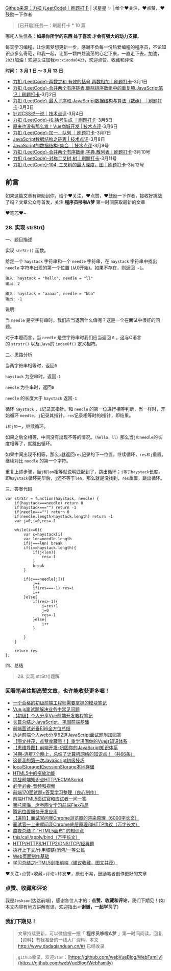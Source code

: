 [Github来源：力扣 (LeetCode)｜刷题打卡](https://github.com/webVueBlog/WebFamily) | 求星星 ✨ | 给个❤️关注，❤️点赞，❤️鼓励一下作者

> [已开启]任务一：刷题打卡 * 10 篇

哪吒人生信条：**如果你所学的东西 处于喜欢 才会有强大的动力支撑**。

每天学习编程，让你离梦想更新一步，感谢不负每一份热爱编程的程序员，不论知识点多么奇葩，和我一起，让那一颗四处流荡的心定下来，一直走下去，加油，`2021`加油！欢迎关注加我`vx:xiaoda0423`，欢迎点赞、收藏和评论

**时间： 3 月 1 日 ～ 3 月 13 日**

- [力扣 (LeetCode)-两数之和,有效的括号,两数相加｜刷题打卡](https://juejin.cn/post/6934840493352157197)-3月1日
- [力扣 (LeetCode)-合并两个有序链表,删除排序数组中的重复项,JavaScript笔记｜刷题打卡](https://juejin.cn/post/6935212632173445151)-3月2日
- [力扣 (LeetCode)-最大子序和,JavaScript数据结构与算法（数组）｜刷题打卡](https://juejin.cn/post/6935568341322956830)-3月3日
- [针对CSS说一说｜技术点评](https://juejin.cn/post/6935952741755781156)-3月4日
- [力扣 (LeetCode)-栈,括号生成 ｜刷题打卡](https://juejin.cn/post/6936378038129164319)-3月5日
- [原来也没有那么难！Vue商城开发 | 技术点评](https://juejin.cn/post/6936871299234922509)-3月6日
- [力扣 (LeetCode)-加一，队列 ｜刷题打卡](https://juejin.cn/post/6937296154132480007)-3月7日
- [JavaScript数据结构之链表 | 技术点评](https://juejin.cn/post/6937443215599468558)-3月8日
- [JavaScript的数据结构-集合 ｜技术点评](https://juejin.cn/post/6937811746245574670)-3月9号
- [力扣 (LeetCode)-合并两个有序数组,字典,散列表｜刷题打卡](https://juejin.cn/post/6938184217868107812)-3月10号
- [力扣 (LeetCode)-对称二叉树,树｜刷题打卡](https://juejin.cn/post/6938556015445016584)-3月11号
- [力扣 (LeetCode)-104. 二叉树的最大深度，图｜刷题打卡](https://juejin.cn/post/6938924519793000456)-3月12号

## 前言

如果这篇文章有帮助到你，给个❤️关注，❤️点赞，❤️鼓励一下作者，接收好挑战了吗？文章公众号首发，关注 **程序员哆啦A梦** 第一时间获取最新的文章

❤️笔芯❤️~

### 28. 实现 strStr()

一、题目描述

实现 `strStr()` 函数。

给定一个 `haystack` 字符串和一个 `needle` 字符串，在 `haystack` 字符串中找出 `needle` 字符串出现的第一个位置 (从0开始)。如果不存在，则返回  `-1`。

```
输入: haystack = "hello", needle = "ll"
输出: 2

输入: haystack = "aaaaa", needle = "bba"
输出: -1
```

说明:

当 `needle` 是空字符串时，我们应当返回什么值呢？这是一个在面试中很好的问题。

对于本题而言，当 `needle` 是空字符串时我们应当返回 `0` 。这与C语言的 `strstr()` 以及 `Java`的 `indexOf()` 定义相符。

二、思路分析

当两字符串相等时，返回`0`

`haystack` 为空串时，返回`-1`

`needle` 为空串时，返回`0`

`needle` 的长度大于 `haystack` 返回`-1`

循环 `haystack` ，`i`记录其指针。和 `needle` 的第一位进行相等判断，当一样时，开始循环 `needle`，`j`记录其指针。`res`记录相等时的i指针，即结果。

`i和j加一`，继续循环。

如果之后全相等，中间没有出现不等的情况。`（hello，ll）`那么当`j和needle`的长度相等了，就跳出循环。

如果中间出现不相等，那么`i`就返回`res`记录的下一位置，继续循环，`res和j`重置。继续对比 `noodle` 的第一个字符。

重复上述步骤，当`j和len`相等就说明匹配到了，跳出循环；`i等于haystack`长度，即`haystack`循环完毕后，`j`还不等于`len`，那么就是没找到，`res`重置，跳出循环。


三、答案代码

```
var strStr = function(haystack, needle) {
    if(haystack===needle) return 0
    if(haystack==="") return -1
    if(needle==="") return 0
    if(needle.length>haystack.length) return -1
    var j=0,i=0,res=-1

    while(i>=0){
        var c=haystack[i]
        var len=needle.length
        if(j===len) break
        if(i==haystack.length){
            if(j<len){
                res=-1
            }
            break
        }

        if(c===needle[j]){
            j++
            if(res===-1) res=i
            i++
        }else{
            if(res>-1){
                i=res+1
                j=0
                res=-1
            }else{
                i++
            }
            
        }
    }
  
    return res
};
```

四、总结

> 28. 实现 strStr()题解

### 回看笔者往期高赞文章，也许能收获更多喔！

- [一个合格的初级前端工程师需要掌握的模块笔记](https://juejin.cn/post/6925197705832562696)
- [Vue.js笔试题解决业务中常见问题](https://juejin.cn/post/6916664414422695949)
- [【初级】个人分享Vue前端开发教程笔记](https://juejin.cn/post/6923946134025191432)
- [长篇总结之JavaScript，巩固前端基础](https://juejin.cn/post/6844904078934278158)
- [前端面试必备ES6全方位总结](https://juejin.cn/post/6844904067764846600)
- [达达前端个人web分享92道JavaScript面试题附加回答](https://juejin.cn/post/6913480482638266382)
- [【图文并茂，点赞收藏哦！】重学巩固你的Vuejs知识体系](https://juejin.cn/post/6844904117337341959)
- [【思维导图】前端开发-巩固你的JavaScript知识体系](https://juejin.cn/post/6844904106243391495)
- [14期-连肝7个晚上，总结了计算机网络的知识点！（共66条）](https://juejin.cn/post/6850037263116533773)
- [这是我的第一次JavaScript初级技巧](https://juejin.cn/post/6929701436276097032)
- [localStorage和sessionStorage本地存储](https://juejin.cn/post/6923331849708109838)
- [HTML5中的拖放功能](https://juejin.cn/post/6922602775947771911)
- [挑战前端知识点HTTP/ECMAScript](https://juejin.cn/post/6918735942710722574)
- [必学必会-音频和视频](https://juejin.cn/post/6918011549231775751)
- [前端170面试题+答案学习整理（良心制作）](https://juejin.cn/post/6917635279423537165)
- [前端HTML5面试官和应试者一问一答](https://juejin.cn/post/6917044041863397383)
- [哪吒闹海，席卷图文学习前端Flex布局](https://juejin.cn/post/6916162359765663752)
- [腾讯位置服务开发应用](https://juejin.cn/post/6909784318856396808)
- [【进阶】面试官问我Chrome浏览器的渲染原理（6000字长文）](https://juejin.cn/post/6905946191193325582)
- [面试官一上来就问我Chrome底层原理和HTTP协议（万字长文）](https://juejin.cn/post/6900724539833516040)
- [熬夜总结了 “HTML5画布” 的知识点](https://juejin.cn/post/6855448306517344263)
- [this/call/apply/bind（万字长文）](https://juejin.cn/post/6844904186069401607)
- [HTTP/HTTPS/HTTP2/DNS/TCP/经典题](https://juejin.cn/post/6844904163453714445)
- [执行上下文/作用域链/闭包/一等公民](https://juejin.cn/post/6844904161532706823)
- [Web页面制作基础](https://juejin.cn/post/6844904104712470535)
- [学习总结之HTML5剑指前端（建议收藏，图文并茂）](https://juejin.cn/post/6844904082629459975)

❤️关注+点赞+收藏+评论+转发❤️，原创不易，鼓励笔者创作更好的文章

### 点赞、收藏和评论

我是`Jeskson`(达达前端)，感谢各位人才的：**点赞、收藏和评论**，我们下期见！(如本文内容有地方讲解有误，欢迎指出☞**谢谢，一起学习了**)

### 我们下期见！

> 文章持续更新，可以微信搜一搜「 **程序员哆啦A梦** 」第一时间阅读，回复【资料】有我准备的一线大厂资料，本文 http://www.dadaqianduan.cn/#/ 已经收录

> `github`收录，欢迎`Star`：[https://github.com/webVueBlog/WebFamily](https://github.com/webVueBlog/WebFamily)
